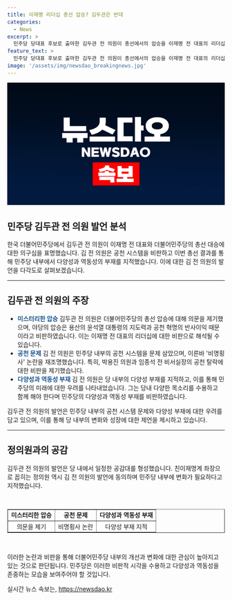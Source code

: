 ```yaml
---
title: 이재명 리더십 총선 압승? 김두관은 반대
categories:
  - News
excerpt: >
  민주당 당대표 후보로 출마한 김두관 전 의원이 총선에서의 압승을 이재명 전 대표의 리더십으로 보지 않고, 윤석열 대통령과 공천 혁명을 강조하며 이에 대한 의견을 내비쳤다. 김 전 의원은 또한 총선의 공천 문제와 약속대련 논란을 분석하고, 이를 점검해야 한다고 지적했다. 더불어민주당의 미래를 걱정하며 다양성과 역동성을 부정하는 현 상황을 비판하는 발언을 내놓았다. 또한 김 전 의원은 다양성과 역동성을 존중하고 대다수의 국민들의 마음을 얻어 수권정당이 되어야 한다고 강조했다.
feature_text: >
  민주당 당대표 후보로 출마한 김두관 전 의원이 총선에서의 압승을 이재명 전 대표의 리더십으로 보지 않고, 윤석열 대통령과 공천 혁명을 강조하며 이에 대한 의견을 내비쳤다. 김 전 의원은 또한 총선의 공천 문제와 약속대련 논란을 분석하고, 이를 점검해야 한다고 지적했다. 더불어민주당의 미래를 걱정하며 다양성과 역동성을 부정하는 현 상황을 비판하는 발언을 내놓았다. 또한 김 전 의원은 다양성과 역동성을 존중하고 대다수의 국민들의 마음을 얻어 수권정당이 되어야 한다고 강조했다.
image: '/assets/img/newsdao_breakingnews.jpg'
---
```


<p><img src="/assets/img/newsdao_breakingnews.jpg" alt="implanttips 속보" /></p>

<h2>민주당 김두관 전 의원 발언 분석</h2>

<p data-ke-size="size16">한국 더불어민주당에서 김두관 전 의원이 이재명 전 대표와 더불어민주당의 총선 대승에 대한 의구심을 표명했습니다. 김 전 의원은 공천 시스템을 비판하고 이번 총선 결과를 통해 민주당 내부에서 다양성과 역동성의 부재를 지적했습니다. 이에 대한 김 전 의원의 발언을 다각도로 살펴보겠습니다.</p>

<hr />

<h2 data-ke-size="size26">김두관 전 의원의 주장</h2>

<ul>
  <li><b><span style="color: #1a5490;">미스터리한 압승</span></b> 김두관 전 의원은 더불어민주당의 총선 압승에 대해 의문을 제기했으며, 야당의 압승은 용산의 윤석열 대통령의 지도력과 공천 혁명의 반사이익 때문이라고 비판하였습니다. 이는 이재명 전 대표의 리더십에 대한 비판으로 해석될 수 있습니다.</li>

  <li><b><span style="color: #1a5490;">공천 문제</span></b> 김 전 의원은 민주당 내부의 공천 시스템을 문제 삼았으며, 이른바 '비명횡사' 논란을 재조명했습니다. 특히, 박용진 의원과 임종석 전 비서실장의 공천 탈락에 대한 비판을 제기했습니다.</li>

  <li><b><span style="color: #1a5490;">다양성과 역동성 부재</span></b> 김 전 의원은 당 내부의 다양성 부재를 지적하고, 이를 통해 민주당의 미래에 대한 우려를 나타내었습니다. 그는 당내 다양한 목소리를 수용하고 함께 해야 한다며 민주당의 다양성과 역동성 부재를 비판하였습니다.</li>
</ul>

<p data-ke-size="size16">김두관 전 의원의 발언은 민주당 내부의 공천 시스템 문제와 다양성 부재에 대한 우려를 담고 있으며, 이를 통해 당 내부의 변화와 성장에 대한 제언을 제시하고 있습니다.</p>

<hr />

<h2 data-ke-size="size26">정의원과의 공감</h2>

<p data-ke-size="size16">김두관 전 의원의 발언은 당 내에서 일정한 공감대를 형성했습니다. 친이재명계 좌장으로 꼽히는 정의원 역시 김 전 의원의 발언에 동의하며 민주당 내부에 변화가 필요하다고 지적했습니다.</p>

<p data-ke-size="size16">&nbsp;</p>

<table style="width: 100%;" border="1">
<tbody>
<tr>
<td style="text-align: center; height: 17px;"><b>미스터리한 압승</b></td>
<td style="text-align: center; height: 17px;"><b>공천 문제</b></td>
<td style="text-align: center; height: 17px;"><b>다양성과 역동성 부재</b></td>
</tr>
<tr>
<td style="text-align: center;">의문을 제기</td>
<td style="text-align: center;">비명횡사 논란</td>
<td style="text-align: center;">다양성 부재 지적</td>
</tr>
</tbody>
</table>

<p data-ke-size="size16">&nbsp;</p>

<p data-ke-size="size16">이러한 논란과 비판을 통해 더불어민주당 내부의 개선과 변화에 대한 관심이 높아지고 있는 것으로 판단됩니다. 민주당은 이러한 비판적 시각을 수용하고 다양성과 역동성을 존중하는 모습을 보여주어야 할 것입니다.</p>
실시간 뉴스 속보는, <a href="https://newsdao.kr" rel="dofollow">https://newsdao.kr</a>


